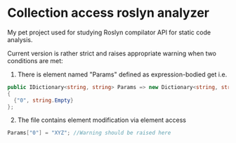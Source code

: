 # Collection access roslyn analyzer
My pet project used for studying Roslyn compilator API for static code analysis.

Current version is rather strict and raises appropriate warning when two conditions are met: 
1. There is element named "Params" defined as expression-bodied get
i.e.
```cs
public IDictionary<string, string> Params => new Dictionary<string, string()
{
  {"0", string.Empty}
};
```

2. The file contains element modification via element access
```cs
Params["0"] = "XYZ"; //Warning should be raised here
```
